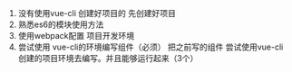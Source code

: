 1. 没有使用vue-cli 创建好项目的 先创建好项目
2. 熟悉es6的模块使用方法
3. 使用webpack配置 项目开发环境
4. 尝试使用 vue-cli的环境编写组件（必须）
把之前写的组件 尝试使用vue-cli创建的项目环境去编写。并且能够运行起来（3个）